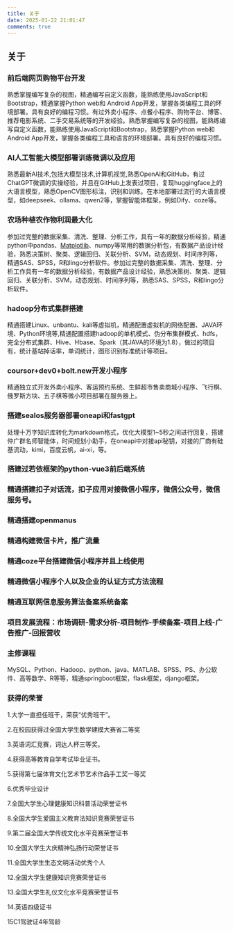 ```yaml
---
title: 关于
date: 2025-01-22 21:01:47
comments: true
---
```

## 关于

### 前后端网页购物平台开发

熟悉掌握编写复杂的视图，精通编写自定义函数，能熟练使用JavaScript和Bootstrap，精通掌握Python web和 Android App开发，掌握各类编程工具的环境部署。具有良好的编程习惯。有过外卖小程序、点餐小程序、购物平台、博客、推荐电影系统、二手交易系统等的开发经验。熟悉掌握编写复杂的视图，能熟练编写自定义函数，能熟练使用JavaScript和Bootstrap，熟悉掌握Python web和 Android App开发，掌握各类编程工具和语言的环境部署。具有良好的编程习惯。

### **Al人工智能大模型部署训练微调以及应用**

熟悉最新Al技术,包括大模型技术,计算机视觉,熟悉OpenAl和GitHub，有过ChatGPT微调的实操经验，并且在GitHub上发表过项目，复现huggingface上的大语言模型，熟悉OpenCV图形标注，识别和训练。在本地部署过流行的大语言模型，如deepseek、ollama、qwen2等，掌握智能体框架，例如Dify、coze等。

### **农场种植农作物利润最大化**

参加过完整的数据采集、清洗、整理、分析工作，具有一年的数据分析经验，精通python中pandas、[Matplotlib](https://www.heywhale.com/mw/project/677be433baedc637d3c0c1d5)、numpy等常用的数据分析包，有数据产品设计经验，熟悉决策树、聚类、逻辑回归、关联分析、SVM，动态规划、时间序列等，精通SAS、SPSS，R和lingo分析软件。参加过完整的数据采集、清洗、整理、分析工作具有一年的数据分析经验，有数据产品设计经验，熟悉决策树、聚类、逻辑回归、关联分析、SVM，动态规划、时间序列等，熟悉SAS、SPSS，R和lingo分析软件。

### **hadoop分布式集群搭建**

精通搭建Linux、unbantu、kali等虚拟机，精通配置虚拟机的网络配置、JAVA环境、Python环境等,精通配置搭建hadoop的单机模式、伪分布集群模式、hdfs，完全分布式集群、Hive、Hbase、Spark（其JAVA的环境为1.8），做过的项目有，统计基站掉话率，单词统计，图形识别标准统计等项目。

### coursor+dev0+bolt.new开发小程序

精通独立式开发外卖小程序、客运预约系统、生鲜超市售卖商城小程序、飞行棋、俄罗斯方块、五子棋等微小项目部署在服务器上。

### 搭建sealos服务器部署oneapi和fastgpt

处理十万字知识库转化为markdown格式，优化大模型1~5秒之间进行回复，搭建仲广群名师智能体，时间规划小助手，在oneapi中对接api秘钥，对接的厂商有硅基流动，kimi，百度云帆，ai-xi，等。

### 搭建过若依框架的python-vue3前后端系统

### 精通搭建扣子对话流，扣子应用对接微信小程序，微信公众号，微信服务号。

### 精通搭建openmanus

### 精通构建微信卡片，推广流量

### 精通coze平台搭建微信小程序并且上线使用

### 精通微信小程序个人以及企业的认证方式方法流程

### 精通互联网信息服务算法备案系统备案

### 项目发展流程：市场调研-需求分析-项目制作-手续备案-项目上线-广告推广-回报营收

### 主修课程

MySQL、Python、Hadoop、python、java、MATLAB、SPSS、PS、办公软件、高等数学、R等等，精通springboot框架，flask框架，django框架。

### 获得的荣誉

1.大学一直担任班干，荣获“优秀班干”。    

2.在校园获得过全国大学生数学建模大赛省二等奖

3.英语词汇竞赛，词达人杯三等奖。

4.获得高等教育自学考试毕业证书。

5.获得第七届体育文化艺术节艺术作品手工奖一等奖

6.优秀毕业设计

7.全国大学生心理健康知识科普活动荣誉证书

8.全国大学生爱国主义教育法知识竞赛荣誉证书

9.第二届全国大学传统文化水平竞赛荣誉证书

10.全国大学生大庆精神弘扬行动荣誉证书

11.全国大学生生态文明活动优秀个人

12.全国大学生健康知识竞赛荣誉证书

13.全国大学生礼仪文化水平竞赛荣誉证书

14.英语四级证书

15C1驾驶证4年驾龄
